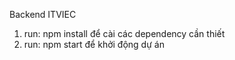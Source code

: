Backend ITVIEC

1. run: npm install để cài các dependency cần thiết
2. run: npm start để khởi động dự án
